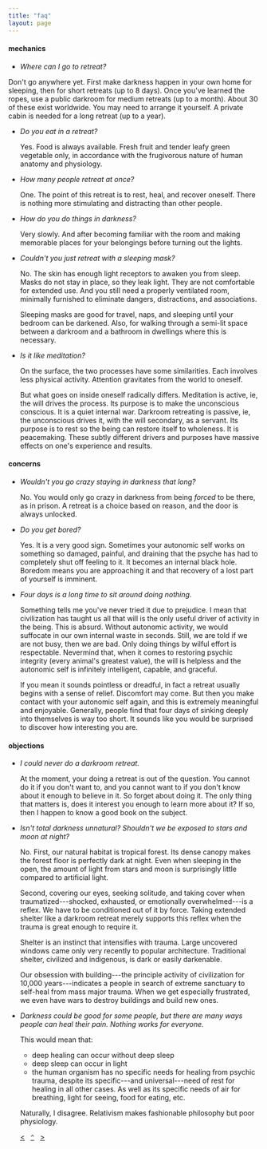 ```yaml
---
title: "faq"
layout: page
---
```


#### mechanics

- _Where can I go to retreat?_
 
Don't go anywhere yet. First make darkness happen in your own home for sleeping, then for short retreats (up to 8 days). Once you've learned the ropes, use a public darkroom for medium retreats (up to a month). About 30 of these exist worldwide. You may need to arrange it yourself. A private cabin is needed for a long retreat (up to a year).

- _Do you eat in a retreat?_

    Yes. Food is always available. Fresh fruit and tender leafy green vegetable only, in accordance with the frugivorous nature of human anatomy and physiology.

- _How many people retreat at once?_

    One. The point of this retreat is to rest, heal, and recover oneself. There is nothing more stimulating and distracting than other people.

- _How do you do things in darkness?_

    Very slowly. And after becoming familiar with the room and making memorable places for your belongings before turning out the lights.

- _Couldn't you just retreat with a sleeping mask?_

    No. The skin has enough light receptors to awaken you from sleep. Masks do not stay in place, so they leak light. They are not comfortable for extended use. And you still need a properly ventilated room, minimally furnished to eliminate dangers, distractions, and associations. 
	
    Sleeping masks are good for travel, naps, and sleeping until your bedroom can be darkened. Also, for walking through a semi-lit space between a darkroom and a bathroom in dwellings where this is necessary.

- _Is it like meditation?_

    On the surface, the two processes have some similarities. Each involves less physical activity. Attention gravitates from the world to oneself.

    But what goes on inside oneself radically differs. Meditation is active, ie, the will drives the process. Its purpose is to make the unconscious conscious. It is a quiet internal war. Darkroom retreating is passive, ie, the unconscious drives it, with the will secondary, as a servant. Its purpose is to rest so the being can restore itself to wholeness. It is peacemaking. These subtly different drivers and purposes have massive effects on one's experience and results.

#### concerns

- _Wouldn't you go crazy staying in darkness that long?_

    No. You would only go crazy in darkness from being _forced_ to be there, as in prison. A retreat is a choice based on reason, and the door is always unlocked.

- _Do you get bored?_

    Yes. It is a very good sign. Sometimes your autonomic self works on something so damaged, painful, and draining that the psyche has had to completely shut off feeling to it. It becomes an internal black hole. Boredom means you are approaching it and that recovery of a lost part of yourself is imminent.
    
- _Four days is a long time to sit around doing nothing._

    Something tells me you've never tried it due to prejudice. I mean that civilization has taught us all that will is the only useful driver of activity in the being. This is absurd. Without autonomic activity, we would suffocate in our own internal waste in seconds. Still, we are told if we are not busy, then we are bad. Only doing things by wilful effort is respectable. Nevermind that, when it comes to restoring psychic integrity (every animal's greatest value), the will is helpless and the autonomic self is infinitely intelligent, capable, and graceful. 
    
    If you mean it sounds pointless or dreadful, in fact a retreat usually begins with a sense of relief. Discomfort may come. But then you make contact with your autonomic self again, and this is extremely meaningful and enjoyable. Generally, people find that four days of sinking deeply into themselves is way too short. It sounds like you would be surprised to discover how interesting you are.

#### objections

- _I could never do a darkroom retreat._

    At the moment, your doing a retreat is out of the question. You cannot do it if you don't want to, and you cannot want to if you don't know about it enough to believe in it. So forget about doing it. The only thing that matters is, does it interest you enough to learn more about it? If so, then I happen to know a good book on the subject.

- _Isn't total darkness unnatural? Shouldn't we be exposed to stars and moon at night?_
    
    No. First, our natural habitat is tropical forest. Its dense canopy makes the forest floor is perfectly dark at night. Even when sleeping in the open, the amount of light from stars and moon is surprisingly little compared to artificial light.

    Second, covering our eyes, seeking solitude, and taking cover when traumatized---shocked, exhausted, or emotionally overwhelmed---is a reflex. We have to be conditioned out of it by force. Taking extended shelter like a darkroom retreat merely supports this reflex when the trauma is great enough to require it. 

    Shelter is an instinct that intensifies with trauma. Large uncovered windows came only very recently to popular architecture. Traditional shelter, civilized and indigenous, is dark or easily darkenable. 

    Our obsession with building---the principle activity of civilization for 10,000 years---indicates a people in search of extreme sanctuary to self-heal from mass major trauma. When we get especially frustrated, we even have wars to destroy buildings and build new ones.

- _Darkness could be good for some people, but there are many ways people can heal their pain. Nothing works for everyone._
    
    This would mean that:
    
    - deep healing can occur without deep sleep
    - deep sleep can occur in light
    - the human organism has no specific needs for healing from psychic trauma, despite its specific---and universal---need of rest for healing in all other cases. As well as its specific needs of air for breathing, light for seeing, food for eating, etc.
    
    Naturally, I disagree. Relativism makes fashionable philosophy but poor physiology.

&nbsp;&nbsp;&nbsp;&nbsp;&nbsp;&nbsp;[&lt;](/appendix-pathology/)&nbsp;&nbsp;&nbsp;[`^`](/)&nbsp;&nbsp;&nbsp;[&gt;](/bibliography-influences/)
